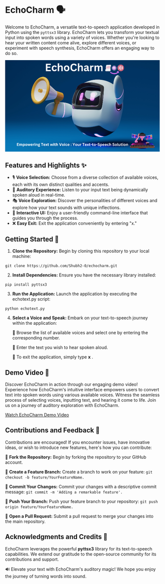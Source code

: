 
# EchoCharm 🗣️
Welcome to EchoCharm, a versatile text-to-speech application developed in Python using the `pyttsx3` library. EchoCharm lets you transform your textual input into spoken words using a variety of voices. Whether you're looking to hear your written content come alive, explore different voices, or experiment with speech synthesis, EchoCharm offers an engaging way to do so.

![Gameplay Demo](images/poster.png) 

## Features and Highlights ✨

- 🎙️ **Voice Selection:** Choose from a diverse collection of available voices, each with its own distinct qualities and accents.
- 📣 **Auditory Experience:** Listen to your input text being dynamically spoken aloud in real-time.
- 🎭 **Voice Exploration:** Discover the personalities of different voices and explore how your text sounds with unique inflections.
- 🔄 **Interactive UI:** Enjoy a user-friendly command-line interface that guides you through the process.
- ❌ **Easy Exit:** Exit the application conveniently by entering "x."

## Getting Started 🚀

1. **Clone the Repository:** Begin by cloning this repository to your local machine:
```
git clone https://github.com/Shubh2-0/echocharm.git
```
2. **Install Dependencies:** Ensure you have the necessary library installed:
```
pip install pyttsx3
```

3. **Run the Application:** Launch the application by executing the echotext.py script:

```
python echotext.py
```

4. **Select a Voice and Speak:** Embark on your text-to-speech journey within the application:

    🤖 Browse the list of available voices and select one by entering the corresponding number.

    🤖 Enter the text you wish to hear spoken aloud.

    🤖 To exit the application, simply type **x** .


## Demo Video 🎥

Discover EchoCharm in action through our engaging demo video! Experience how EchoCharm's intuitive interface empowers users to convert text into spoken words using various available voices. Witness the seamless process of selecting voices, inputting text, and hearing it come to life. Join us on a journey of auditory exploration with EchoCharm.

[Watch EchoCharm Demo Video](link_to_demo_video)


## Contributions and Feedback 🤝
Contributions are encouraged! If you encounter issues, have innovative ideas, or wish to introduce new features, here's how you can contribute:

🐍  **Fork the Repository:** Begin by forking the repository to your GitHub account.

🐍  **Create a Feature Branch:** Create a branch to work on your feature: ```git checkout -b feature/YourFeatureName.```

🐍  **Commit Your Changes:** Commit your changes with a descriptive commit message: ```git commit -m 'Adding a remarkable feature'.```

🐍  **Push Your Branch:** Push your feature branch to your repository: ```git push origin feature/YourFeatureName.```

🐍  **Open a Pull Request:** Submit a pull request to merge your changes into the main repository.

## Acknowledgments and Credits 🙏

EchoCharm leverages the powerful **pyttsx3** library for its text-to-speech capabilities.
We extend our gratitude to the open-source community for its contributions and support.


🔊 Elevate your text with EchoCharm's auditory magic! We hope you enjoy the journey of turning words into sound.
